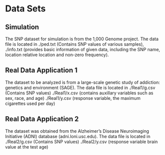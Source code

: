 # Data Sets

## Simulation
 The SNP dataset for simulation is from the 1,000 Genome project. The data file is located in 
 ./ped.txt (Contains SNP values of various samples),
 ./info.txt (provides basic information of given data, including the SNP name, location relative location and non-zero frequency).

## Real Data Application 1
The dataset to be analyzed is from a large-scale genetic study of addiction: genetics and environment (SAGE). The data file is located in 
./Real1/g.csv (Contains SNP values)
./Real1/x.csv (contains auxillary variables such as sex, race, and age)
./Real1/y.csv (response variable, the maximum cigarettes used per day)

## Real Data Application 2
The dataset was obtained from the Alzheimer’s Disease Neuroimaging Initiative (ADNI) database (adni.loni.usc.edu). The data file is located in 
./Real2/g.csv (Contains SNP values)
./Real2/y.csv (response variable brain value at the test age)
